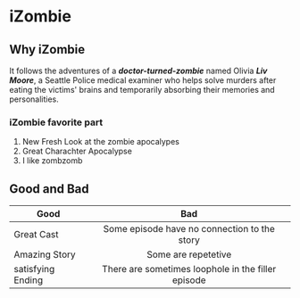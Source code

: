 # **iZombie**

## Why iZombie

It follows the adventures of a **_doctor-turned-zombie_** named Olivia **_Liv Moore_**, a Seattle Police medical examiner who helps solve murders after eating the victims' brains and temporarily absorbing their memories and personalities.

### iZombie favorite part

1. New Fresh Look at the zombie apocalypes
2. Great Charachter Apocalypse
3. I like zombzomb

## Good and Bad

| Good  | Bad |
| ------------- |:-------------:|
| Great Cast      | Some episode have no connection to the story     |
| Amazing Story    |    Some are repetetive  |
| satisfying Ending      | There are sometimes loophole in the filler episode     |
